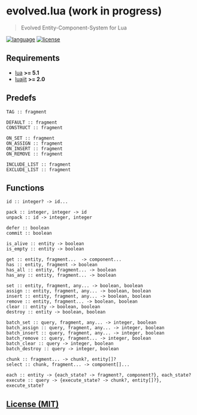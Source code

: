 # evolved.lua (work in progress)

> Evolved Entity-Component-System for Lua

[![language][badge.language]][language]
[![license][badge.license]][license]

[badge.language]: https://img.shields.io/badge/language-Lua-orange
[badge.license]: https://img.shields.io/badge/license-MIT-blue

[language]: https://en.wikipedia.org/wiki/Lua_(programming_language)
[license]: https://en.wikipedia.org/wiki/MIT_License

[evolved]: https://github.com/BlackMATov/evolved.lua

## Requirements

- [lua](https://www.lua.org/) **>= 5.1**
- [luajit](https://luajit.org/) **>= 2.0**

## Predefs

```
TAG :: fragment

DEFAULT :: fragment
CONSTRUCT :: fragment

ON_SET :: fragment
ON_ASSIGN :: fragment
ON_INSERT :: fragment
ON_REMOVE :: fragment

INCLUDE_LIST :: fragment
EXCLUDE_LIST :: fragment
```

## Functions

```
id :: integer? -> id...

pack :: integer, integer -> id
unpack :: id -> integer, integer

defer :: boolean
commit :: boolean

is_alive :: entity -> boolean
is_empty :: entity -> boolean

get :: entity, fragment...  -> component...
has :: entity, fragment -> boolean
has_all :: entity, fragment... -> boolean
has_any :: entity, fragment... -> boolean

set :: entity, fragment, any... -> boolean, boolean
assign :: entity, fragment, any... -> boolean, boolean
insert :: entity, fragment, any... -> boolean, boolean
remove :: entity, fragment... -> boolean, boolean
clear :: entity -> boolean, boolean
destroy :: entity -> boolean, boolean

batch_set :: query, fragment, any... -> integer, boolean
batch_assign :: query, fragment, any... -> integer, boolean
batch_insert :: query, fragment, any... -> integer, boolean
batch_remove :: query, fragment... -> integer, boolean
batch_clear :: query -> integer, boolean
batch_destroy :: query -> integer, boolean

chunk :: fragment... -> chunk?, entity[]?
select :: chunk, fragment... -> component[]...

each :: entity -> {each_state? -> fragment?, component?}, each_state?
execute :: query -> {execute_state? -> chunk?, entity[]?}, execute_state?
```

## [License (MIT)](./LICENSE.md)

